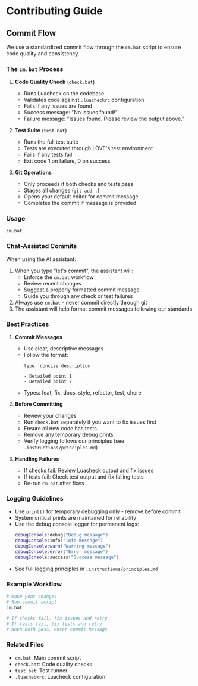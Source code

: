 # Contributing Guide

## Commit Flow

We use a standardized commit flow through the `cm.bat` script to ensure code quality and consistency.

### The `cm.bat` Process

1. **Code Quality Check** (`check.bat`)
   - Runs Luacheck on the codebase
   - Validates code against `.luacheckrc` configuration
   - Fails if any issues are found
   - Success message: "No issues found!"
   - Failure message: "Issues found. Please review the output above."

2. **Test Suite** (`test.bat`)
   - Runs the full test suite
   - Tests are executed through LÖVE's test environment
   - Fails if any tests fail
   - Exit code 1 on failure, 0 on success

3. **Git Operations**
   - Only proceeds if both checks and tests pass
   - Stages all changes (`git add .`)
   - Opens your default editor for commit message
   - Completes the commit if message is provided

### Usage

```bash
cm.bat
```

### Chat-Assisted Commits

When using the AI assistant:
1. When you type "let's commit", the assistant will:
   - Enforce the `cm.bat` workflow
   - Review recent changes
   - Suggest a properly formatted commit message
   - Guide you through any check or test failures
2. Always use `cm.bat` - never commit directly through git
3. The assistant will help format commit messages following our standards

### Best Practices

1. **Commit Messages**
   - Use clear, descriptive messages
   - Follow the format:
     ```
     type: concise description

     - Detailed point 1
     - Detailed point 2
     ```
   - Types: feat, fix, docs, style, refactor, test, chore

2. **Before Committing**
   - Review your changes
   - Run `check.bat` separately if you want to fix issues first
   - Ensure all new code has tests
   - Remove any temporary debug prints
   - Verify logging follows our principles (see `.instructions/principles.md`)

3. **Handling Failures**
   - If checks fail: Review Luacheck output and fix issues
   - If tests fail: Check test output and fix failing tests
   - Re-run `cm.bat` after fixes

### Logging Guidelines
- Use `print()` for temporary debugging only - remove before commit
- System critical prints are maintained for reliability
- Use the debug console logger for permanent logs:
  ```lua
  debugConsole:debug("Debug message")
  debugConsole:info("Info message")
  debugConsole:warn("Warning message")
  debugConsole:error("Error message")
  debugConsole:success("Success message")
  ```
- See full logging principles in `.instructions/principles.md`

### Example Workflow

```bash
# Make your changes
# Run commit script
cm.bat

# If checks fail, fix issues and retry
# If tests fail, fix tests and retry
# When both pass, enter commit message
```

### Related Files

- `cm.bat`: Main commit script
- `check.bat`: Code quality checks
- `test.bat`: Test runner
- `.luacheckrc`: Luacheck configuration

